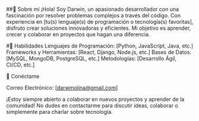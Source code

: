 ##🌟 Sobre mí
¡Hola! Soy Darwin, un apasionado desarrollador con una fascinación por resolver problemas complejos a través del código. Con experiencia en [tu(s) lenguaje(s) de programación o tecnología(s) favoritas], disfruto crear soluciones innovadoras y eficientes. Mi objetivo es aprender, crecer y colaborar en proyectos que hagan una diferencia.

#🚀 Habilidades
Lenguajes de Programación: [Python, JavaScript, Java, etc.]
Frameworks y Herramientas: [React, Django, Node.js, etc.]
Bases de Datos: [MySQL, MongoDB, PostgreSQL, etc.]
Metodologías: [Desarrollo Ágil, CI/CD, etc.]

💬 Conéctame

Correo Electrónico: [darwmolina@gmail.com]

¡Estoy siempre abierto a colaborar en nuevos proyectos y aprender de la comunidad! No dudes en contactarme para discutir ideas, colaborar o simplemente para charlar sobre tecnología.
